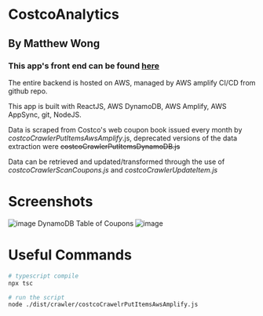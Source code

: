 # CostcoAnalytics

## By Matthew Wong

### This app's front end can be found [here](https://master.d2ma2xsnuu3nlm.amplifyapp.com/)

The entire backend is hosted on AWS, managed by AWS amplify CI/CD from github repo.

This app is built with ReactJS, AWS DynamoDB, AWS Amplify, AWS AppSync, git, NodeJS.

Data is scraped from Costco's web coupon book issued every month by _costcoCrawlerPutItemsAwsAmplify_.js, deprecated versions of the data extraction were ~~costcoCrawlerPutItemsDynamoDB.js~~

Data can be retrieved and updated/transformed through the use of _costcoCrawlerScanCoupons.js_ and _costcoCrawlerUpdateItem.js_

# Screenshots

![image](https://user-images.githubusercontent.com/20716672/144202482-d7a4d2d9-d34e-46a9-9f90-1b1e752fdf5c.png)
DynamoDB Table of Coupons
![image](https://user-images.githubusercontent.com/20716672/144202930-5e390b3d-87d2-4ff3-9189-89bc4c9ed049.png)

# Useful Commands

```bash
# typescript compile
npx tsc
```

```bash
# run the script
node ./dist/crawler/costcoCrawelrPutItemsAwsAmplify.js
```
